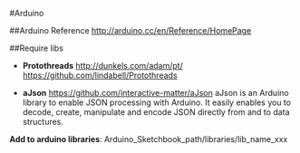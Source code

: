 #Arduino

##Arduino Reference
http://arduino.cc/en/Reference/HomePage


##Require libs
* **Protothreads** http://dunkels.com/adam/pt/ https://github.com/lindabell/Protothreads

* **aJson** https://github.com/interactive-matter/aJson
	aJson is an Arduino library to enable JSON processing with Arduino. It easily enables you to decode, create, manipulate and encode JSON directly from and to data structures.

**Add to arduino libraries**: Arduino_Sketchbook_path/libraries/lib_name_xxx
